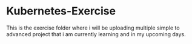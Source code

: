 # Kubernetes-Exercise
This is the exercise folder where i will be uploading multiple simple to advanced project that i am currently learning and in my upcoming days.  
